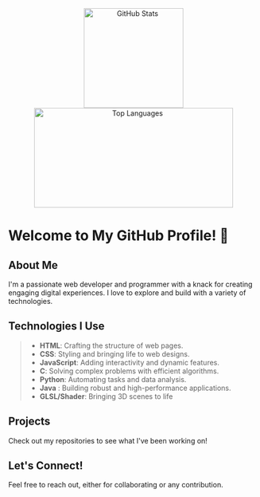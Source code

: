<div align="center">
  <img src="https://github-readme-stats.vercel.app/api?username=Ivyson&show_icons=true&theme=blue-green" alt="GitHub Stats" widht="400" height="200"/>
  <img src="https://github-readme-stats.vercel.app/api/top-langs/?username=Ivyson&layout=compact&theme=tokyonight&count-private=true" alt="Top Languages" width="400" height="200" />
</div>





# Welcome to My GitHub Profile! 👋

## About Me
I'm a passionate web developer and programmer with a knack for creating engaging digital experiences. I love to explore and build with a variety of technologies.

## Technologies I Use
> - **HTML**: Crafting the structure of web pages.
> - **CSS**: Styling and bringing life to web designs.
> - **JavaScript**: Adding interactivity and dynamic features.
> - **C**: Solving complex problems with efficient algorithms.
> - **Python**: Automating tasks and data analysis.
> - **Java** : Building robust and high-performance applications.
> - **GLSL/Shader**: Bringing 3D scenes to life

## Projects
Check out my repositories to see what I've been working on!

## Let's Connect!
Feel free to reach out, either for collaborating or any contribution. 

